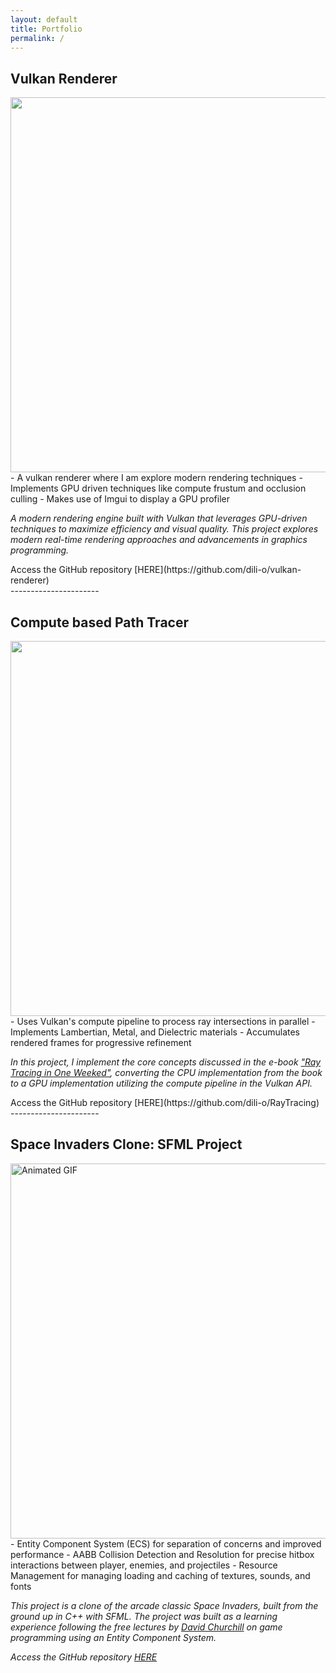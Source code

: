 ```yaml
---
layout: default
title: Portfolio
permalink: /
---
```


## Vulkan Renderer

<img src="{{ site.baseurl }}/assets/FlightHelmet.png" width="600">

<div class="project-desc" markdown="1">
- A vulkan renderer where I am explore modern rendering techniques
- Implements GPU driven techniques like compute frustum and occlusion culling
- Makes use of Imgui to display a GPU profiler
</div>

<i>A modern rendering engine built with Vulkan that leverages GPU-driven techniques to maximize efficiency and visual quality. This project explores modern real-time rendering approaches and advancements in graphics programming.</i>

<div markdown="1">
 Access the GitHub repository [HERE](https://github.com/dili-o/vulkan-renderer)
</div>
----------------------




## Compute based Path Tracer

<img src="{{ site.baseurl }}/assets/Pathtracer.png" width="600">

<div class="project-desc" markdown="1">
- Uses Vulkan's compute pipeline to process ray intersections in parallel
- Implements Lambertian, Metal, and Dielectric materials
- Accumulates rendered frames for progressive refinement
</div>

<i>In this project, I implement the core concepts discussed in the e-book ["Ray Tracing in One Weeked"](https://raytracing.github.io/books/RayTracingInOneWeekend.html), converting the CPU implementation from the book to a GPU implementation utilizing the compute pipeline in the Vulkan API.</i>

<div markdown="1">
Access the GitHub repository [HERE](https://github.com/dili-o/RayTracing)
</div>
----------------------

## Space Invaders Clone: SFML Project

<img src="{{ site.baseurl }}/assets/Space_Invaders.gif" alt="Animated GIF" width="600">
<div class="project-desc" markdown="1">
- Entity Component System (ECS) for separation of concerns and improved performance
- AABB Collision Detection and Resolution for precise hitbox interactions between player, enemies, and projectiles
- Resource Management for managing loading and caching of textures, sounds, and fonts
</div>

<i>This project is a clone of the arcade classic Space Invaders, built from the ground up in C++ with SFML. The project was built as a learning experience following the free lectures by [David Churchill](https://www.youtube.com/playlist?list=PL_xRyXins84_Jf-aCh7chj47HR4oZLPwK) on game programming using an Entity Component System.

Access the GitHub repository [HERE](https://github.com/dili-o/Scene_Invaders)

